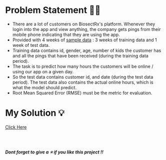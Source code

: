# Problem Statement 🤔🤯

* There are a lot of customers on BiosectRx's platform. Whenever they login into the app and view anything, the company gets pings from their mobile phone indicating that they are using the app.
* Provided with 4 weeks of [sample data](https://github.com/AparGarg99/App_Usage_Prediction/tree/master/data) : 3 weeks of training data and 1 week of test data. 
* Training data contains id, gender, age, number of kids the customer has and all the pings that have been received (during the training data period). 
* The task is to predict how many hours the customers will be online / using our app on a given day. 
* So the test data contains customer id, and date (during the test data period). The test data also contains the actual online hours, which is what the model should predict.
* Root Mean Squared Error (RMSE) must be the metric for evaluation.

# My Solution 💡
[Click Here](https://github.com/AparGarg99/App_Usage_Prediction/blob/main/Solution.pdf)

<br>
<br>

***Dont forget to give a ⭐ if you like this project !!***
